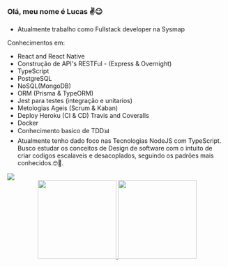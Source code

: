 ### Olá, meu nome é Lucas ✌😉
- Atualmente trabalho como Fullstack developer na Sysmap

Conhecimentos em:
- React and React Native
- Construção de API's RESTFul - (Express & Overnight)
- TypeScript
- PostgreSQL
- NoSQL(MongoDB)
- ORM (Prisma & TypeORM)
- Jest para testes (integração e unitarios)
- Metologias Ageis (Scrum & Kaban)
- Deploy Heroku (CI & CD) Travis and Coveralls
- Docker
- Conhecimento basico de TDD📊
- Atualmente tenho dado foco nas Tecnologias NodeJS com TypeScript. Busco estudar os conceitos de Design de software com o intuito de criar codigos escalaveis e desacoplados, seguindo os padrões mais conhecidos.🤓🧐.

<div> 
  <a href="https://www.linkedin.com/in/lucas-lib%C3%B3rio-8a2615198/" target="_blank"><img src="https://img.shields.io/badge/-LinkedIn-%230077B5?style=for-the-badge&logo=linkedin&logoColor=white" target="_blank"></a> 
 </div>
 <div align="center">
  <a href="https://github.com/lucasliborio">
  <img height="180em" src="https://github-readme-stats.vercel.app/api?username=lucasliborio&show_icons=true&theme=dracula&include_all_commits=true&count_private=true"/>
  <img height="180em" src="https://github-readme-stats.vercel.app/api/top-langs/?username=lucasliborio&layout=compact&langs_count=7&theme=dracula"/>
</div>
